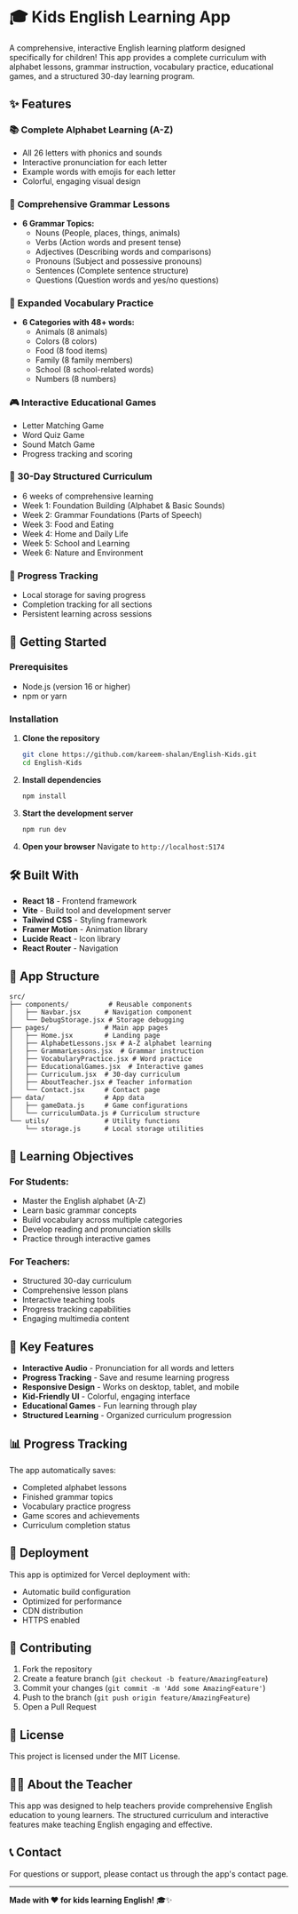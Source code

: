 # 🎓 Kids English Learning App

A comprehensive, interactive English learning platform designed specifically for children! This app provides a complete curriculum with alphabet lessons, grammar instruction, vocabulary practice, educational games, and a structured 30-day learning program.

## ✨ Features

### 📚 **Complete Alphabet Learning (A-Z)**
- All 26 letters with phonics and sounds
- Interactive pronunciation for each letter
- Example words with emojis for each letter
- Colorful, engaging visual design

### 🎯 **Comprehensive Grammar Lessons**
- **6 Grammar Topics:**
  - Nouns (People, places, things, animals)
  - Verbs (Action words and present tense)
  - Adjectives (Describing words and comparisons)
  - Pronouns (Subject and possessive pronouns)
  - Sentences (Complete sentence structure)
  - Questions (Question words and yes/no questions)

### 🎨 **Expanded Vocabulary Practice**
- **6 Categories with 48+ words:**
  - Animals (8 animals)
  - Colors (8 colors)
  - Food (8 food items)
  - Family (8 family members)
  - School (8 school-related words)
  - Numbers (8 numbers)

### 🎮 **Interactive Educational Games**
- Letter Matching Game
- Word Quiz Game
- Sound Match Game
- Progress tracking and scoring

### 📖 **30-Day Structured Curriculum**
- 6 weeks of comprehensive learning
- Week 1: Foundation Building (Alphabet & Basic Sounds)
- Week 2: Grammar Foundations (Parts of Speech)
- Week 3: Food and Eating
- Week 4: Home and Daily Life
- Week 5: School and Learning
- Week 6: Nature and Environment

### 💾 **Progress Tracking**
- Local storage for saving progress
- Completion tracking for all sections
- Persistent learning across sessions

## 🚀 Getting Started

### Prerequisites
- Node.js (version 16 or higher)
- npm or yarn

### Installation

1. **Clone the repository**
   ```bash
   git clone https://github.com/kareem-shalan/English-Kids.git
   cd English-Kids
   ```

2. **Install dependencies**
   ```bash
   npm install
   ```

3. **Start the development server**
   ```bash
   npm run dev
   ```

4. **Open your browser**
   Navigate to `http://localhost:5174`

## 🛠️ Built With

- **React 18** - Frontend framework
- **Vite** - Build tool and development server
- **Tailwind CSS** - Styling framework
- **Framer Motion** - Animation library
- **Lucide React** - Icon library
- **React Router** - Navigation

## 📱 App Structure

```
src/
├── components/          # Reusable components
│   ├── Navbar.jsx      # Navigation component
│   └── DebugStorage.jsx # Storage debugging
├── pages/              # Main app pages
│   ├── Home.jsx        # Landing page
│   ├── AlphabetLessons.jsx # A-Z alphabet learning
│   ├── GrammarLessons.jsx  # Grammar instruction
│   ├── VocabularyPractice.jsx # Word practice
│   ├── EducationalGames.jsx  # Interactive games
│   ├── Curriculum.jsx  # 30-day curriculum
│   ├── AboutTeacher.jsx # Teacher information
│   └── Contact.jsx     # Contact page
├── data/               # App data
│   ├── gameData.js     # Game configurations
│   └── curriculumData.js # Curriculum structure
└── utils/              # Utility functions
    └── storage.js      # Local storage utilities
```

## 🎯 Learning Objectives

### For Students:
- Master the English alphabet (A-Z)
- Learn basic grammar concepts
- Build vocabulary across multiple categories
- Develop reading and pronunciation skills
- Practice through interactive games

### For Teachers:
- Structured 30-day curriculum
- Comprehensive lesson plans
- Interactive teaching tools
- Progress tracking capabilities
- Engaging multimedia content

## 🌟 Key Features

- **Interactive Audio** - Pronunciation for all words and letters
- **Progress Tracking** - Save and resume learning progress
- **Responsive Design** - Works on desktop, tablet, and mobile
- **Kid-Friendly UI** - Colorful, engaging interface
- **Educational Games** - Fun learning through play
- **Structured Learning** - Organized curriculum progression

## 📊 Progress Tracking

The app automatically saves:
- Completed alphabet lessons
- Finished grammar topics
- Vocabulary practice progress
- Game scores and achievements
- Curriculum completion status

## 🚀 Deployment

This app is optimized for Vercel deployment with:
- Automatic build configuration
- Optimized for performance
- CDN distribution
- HTTPS enabled

## 🤝 Contributing

1. Fork the repository
2. Create a feature branch (`git checkout -b feature/AmazingFeature`)
3. Commit your changes (`git commit -m 'Add some AmazingFeature'`)
4. Push to the branch (`git push origin feature/AmazingFeature`)
5. Open a Pull Request

## 📝 License

This project is licensed under the MIT License.

## 👨‍🏫 About the Teacher

This app was designed to help teachers provide comprehensive English education to young learners. The structured curriculum and interactive features make teaching English engaging and effective.

## 📞 Contact

For questions or support, please contact us through the app's contact page.

---

**Made with ❤️ for kids learning English!** 🎓✨
